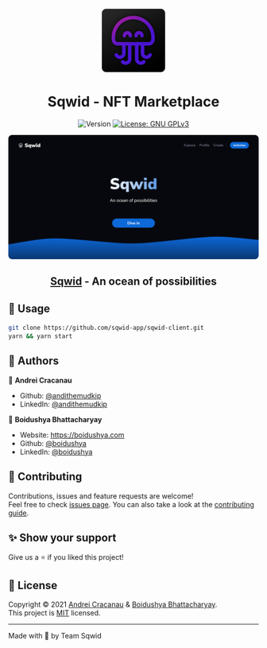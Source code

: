 <p align="center">
	<img alt="Logo" src="public/android-chrome-512x512.png" width="128"/>
	<h1 align="center">Sqwid - NFT Marketplace</h1>
</p>
<p align="center">
  <img alt="Version" src="https://img.shields.io/badge/version-0.2.2-blue.svg?cacheSeconds=2592000" />
  <a href="https://github.com/sqwid-app/sqwid-client/blob/master/LICENSE" target="_blank">
    <img alt="License: GNU GPLv3" src="https://img.shields.io/badge/License-GNU GPLv3-yellow.svg" />
  </a>
</p>

<p align="center">
<img style="border-radius:7.5px" alt="Logo" src="public/landing.png"/>
<h2 align="center"> <a href="https://sqwid.app" target="_blank">Sqwid</a> - An ocean of possibilities</h2> 
</p>

## 🚀 Usage

```sh
git clone https://github.com/sqwid-app/sqwid-client.git
yarn && yarn start
```


## 🧔 Authors

👤 **Andrei Cracanau**

* Github: [@andithemudkip](https://github.com/andithemudkip)
* LinkedIn: [@andithemudkip](https://www.linkedin.com/in/andithemudkip/)

👤 **Boidushya Bhattacharyay**

* Website: https://boidushya.com
* Github: [@boidushya](https://github.com/boidushya)
* LinkedIn: [@boidushya](https://linkedin.com/in/boidushya)

## 🤝 Contributing

Contributions, issues and feature requests are welcome!<br />Feel free to check [issues page](https://github.com/sqwid-app/sqwid-client/issues). You can also take a look at the [contributing guide](https://github.com/sqwid-app/sqwid-client/blob/master/CONTRIBUTING.md).

## ✨ Show your support

Give us a ⭐️ if you liked this project!

## 📝 License

Copyright © 2021 [Andrei Cracanau](https://github.com/andithemudkip) & [Boidushya Bhattacharyay](https://github.com/boidushya).<br />
This project is [MIT](https://github.com/sqwid-app/sqwid-client/blob/master/LICENSE) licensed.

***

Made with 💖 by Team Sqwid
